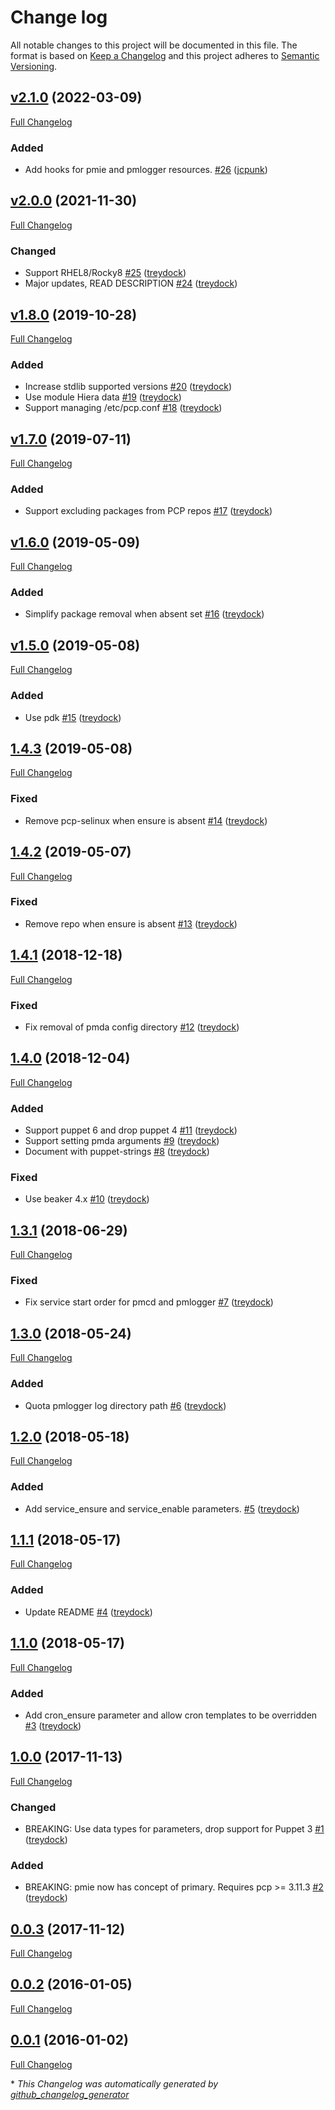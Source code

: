 # Change log

All notable changes to this project will be documented in this file. The format is based on [Keep a Changelog](http://keepachangelog.com/en/1.0.0/) and this project adheres to [Semantic Versioning](http://semver.org).

## [v2.1.0](https://github.com/treydock/puppet-module-pcp/tree/v2.1.0) (2022-03-09)

[Full Changelog](https://github.com/treydock/puppet-module-pcp/compare/v2.0.0...v2.1.0)

### Added

- Add hooks for pmie and pmlogger resources. [\#26](https://github.com/treydock/puppet-module-pcp/pull/26) ([jcpunk](https://github.com/jcpunk))

## [v2.0.0](https://github.com/treydock/puppet-module-pcp/tree/v2.0.0) (2021-11-30)

[Full Changelog](https://github.com/treydock/puppet-module-pcp/compare/v1.8.0...v2.0.0)

### Changed

- Support RHEL8/Rocky8 [\#25](https://github.com/treydock/puppet-module-pcp/pull/25) ([treydock](https://github.com/treydock))
- Major updates, READ DESCRIPTION [\#24](https://github.com/treydock/puppet-module-pcp/pull/24) ([treydock](https://github.com/treydock))

## [v1.8.0](https://github.com/treydock/puppet-module-pcp/tree/v1.8.0) (2019-10-28)

[Full Changelog](https://github.com/treydock/puppet-module-pcp/compare/v1.7.0...v1.8.0)

### Added

- Increase stdlib supported versions [\#20](https://github.com/treydock/puppet-module-pcp/pull/20) ([treydock](https://github.com/treydock))
- Use module Hiera data [\#19](https://github.com/treydock/puppet-module-pcp/pull/19) ([treydock](https://github.com/treydock))
- Support managing /etc/pcp.conf [\#18](https://github.com/treydock/puppet-module-pcp/pull/18) ([treydock](https://github.com/treydock))

## [v1.7.0](https://github.com/treydock/puppet-module-pcp/tree/v1.7.0) (2019-07-11)

[Full Changelog](https://github.com/treydock/puppet-module-pcp/compare/v1.6.0...v1.7.0)

### Added

- Support excluding packages from PCP repos [\#17](https://github.com/treydock/puppet-module-pcp/pull/17) ([treydock](https://github.com/treydock))

## [v1.6.0](https://github.com/treydock/puppet-module-pcp/tree/v1.6.0) (2019-05-09)

[Full Changelog](https://github.com/treydock/puppet-module-pcp/compare/v1.5.0...v1.6.0)

### Added

- Simplify package removal when absent set [\#16](https://github.com/treydock/puppet-module-pcp/pull/16) ([treydock](https://github.com/treydock))

## [v1.5.0](https://github.com/treydock/puppet-module-pcp/tree/v1.5.0) (2019-05-08)

[Full Changelog](https://github.com/treydock/puppet-module-pcp/compare/1.4.3...v1.5.0)

### Added

- Use pdk [\#15](https://github.com/treydock/puppet-module-pcp/pull/15) ([treydock](https://github.com/treydock))

## [1.4.3](https://github.com/treydock/puppet-module-pcp/tree/1.4.3) (2019-05-08)

[Full Changelog](https://github.com/treydock/puppet-module-pcp/compare/1.4.2...1.4.3)

### Fixed

- Remove pcp-selinux when ensure is absent [\#14](https://github.com/treydock/puppet-module-pcp/pull/14) ([treydock](https://github.com/treydock))

## [1.4.2](https://github.com/treydock/puppet-module-pcp/tree/1.4.2) (2019-05-07)

[Full Changelog](https://github.com/treydock/puppet-module-pcp/compare/1.4.1...1.4.2)

### Fixed

- Remove repo when ensure is absent [\#13](https://github.com/treydock/puppet-module-pcp/pull/13) ([treydock](https://github.com/treydock))

## [1.4.1](https://github.com/treydock/puppet-module-pcp/tree/1.4.1) (2018-12-18)

[Full Changelog](https://github.com/treydock/puppet-module-pcp/compare/1.4.0...1.4.1)

### Fixed

- Fix removal of pmda config directory [\#12](https://github.com/treydock/puppet-module-pcp/pull/12) ([treydock](https://github.com/treydock))

## [1.4.0](https://github.com/treydock/puppet-module-pcp/tree/1.4.0) (2018-12-04)

[Full Changelog](https://github.com/treydock/puppet-module-pcp/compare/1.3.1...1.4.0)

### Added

- Support puppet 6 and drop puppet 4 [\#11](https://github.com/treydock/puppet-module-pcp/pull/11) ([treydock](https://github.com/treydock))
- Support setting pmda arguments [\#9](https://github.com/treydock/puppet-module-pcp/pull/9) ([treydock](https://github.com/treydock))
- Document with puppet-strings [\#8](https://github.com/treydock/puppet-module-pcp/pull/8) ([treydock](https://github.com/treydock))

### Fixed

- Use beaker 4.x [\#10](https://github.com/treydock/puppet-module-pcp/pull/10) ([treydock](https://github.com/treydock))

## [1.3.1](https://github.com/treydock/puppet-module-pcp/tree/1.3.1) (2018-06-29)

[Full Changelog](https://github.com/treydock/puppet-module-pcp/compare/1.3.0...1.3.1)

### Fixed

- Fix service start order for pmcd and pmlogger [\#7](https://github.com/treydock/puppet-module-pcp/pull/7) ([treydock](https://github.com/treydock))

## [1.3.0](https://github.com/treydock/puppet-module-pcp/tree/1.3.0) (2018-05-24)

[Full Changelog](https://github.com/treydock/puppet-module-pcp/compare/1.2.0...1.3.0)

### Added

- Quota pmlogger log directory path [\#6](https://github.com/treydock/puppet-module-pcp/pull/6) ([treydock](https://github.com/treydock))

## [1.2.0](https://github.com/treydock/puppet-module-pcp/tree/1.2.0) (2018-05-18)

[Full Changelog](https://github.com/treydock/puppet-module-pcp/compare/1.1.1...1.2.0)

### Added

- Add service\_ensure and service\_enable parameters. [\#5](https://github.com/treydock/puppet-module-pcp/pull/5) ([treydock](https://github.com/treydock))

## [1.1.1](https://github.com/treydock/puppet-module-pcp/tree/1.1.1) (2018-05-17)

[Full Changelog](https://github.com/treydock/puppet-module-pcp/compare/1.1.0...1.1.1)

### Added

- Update README [\#4](https://github.com/treydock/puppet-module-pcp/pull/4) ([treydock](https://github.com/treydock))

## [1.1.0](https://github.com/treydock/puppet-module-pcp/tree/1.1.0) (2018-05-17)

[Full Changelog](https://github.com/treydock/puppet-module-pcp/compare/1.0.0...1.1.0)

### Added

- Add cron\_ensure parameter and allow cron templates to be overridden [\#3](https://github.com/treydock/puppet-module-pcp/pull/3) ([treydock](https://github.com/treydock))

## [1.0.0](https://github.com/treydock/puppet-module-pcp/tree/1.0.0) (2017-11-13)

[Full Changelog](https://github.com/treydock/puppet-module-pcp/compare/0.0.3...1.0.0)

### Changed

- BREAKING: Use data types for parameters, drop support for Puppet 3 [\#1](https://github.com/treydock/puppet-module-pcp/pull/1) ([treydock](https://github.com/treydock))

### Added

- BREAKING: pmie now has concept of primary.  Requires pcp \>= 3.11.3 [\#2](https://github.com/treydock/puppet-module-pcp/pull/2) ([treydock](https://github.com/treydock))

## [0.0.3](https://github.com/treydock/puppet-module-pcp/tree/0.0.3) (2017-11-12)

[Full Changelog](https://github.com/treydock/puppet-module-pcp/compare/0.0.2...0.0.3)

## [0.0.2](https://github.com/treydock/puppet-module-pcp/tree/0.0.2) (2016-01-05)

[Full Changelog](https://github.com/treydock/puppet-module-pcp/compare/0.0.1...0.0.2)

## [0.0.1](https://github.com/treydock/puppet-module-pcp/tree/0.0.1) (2016-01-02)

[Full Changelog](https://github.com/treydock/puppet-module-pcp/compare/f94effb45db76e4072befd3cbd7524e98138c2a4...0.0.1)



\* *This Changelog was automatically generated by [github_changelog_generator](https://github.com/github-changelog-generator/github-changelog-generator)*
